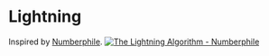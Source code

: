 # Lightning

Inspired by [Numberphile](https://www.youtube.com/channel/UCoxcjq-8xIDTYp3uz647V5A).
[![The Lightning Algorithm - Numberphile](http://img.youtube.com/vi/akZ8JJ4gGLs/0.jpg)](http://www.youtube.com/watch?v=akZ8JJ4gGLs 'The Lightning Algorithm - Numberphile')
